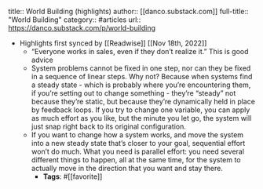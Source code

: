 title:: World Building (highlights)
author:: [[danco.substack.com]]
full-title:: "World Building"
category:: #articles
url:: https://danco.substack.com/p/world-building

- Highlights first synced by [[Readwise]] [[Nov 18th, 2022]]
	- “Everyone works in sales, even if they don’t realize it.” This is good advice
	- System problems cannot be fixed in one step, nor can they be fixed in a sequence of linear steps. Why not? Because when systems find a steady state - which is probably where you’re encountering them, if you’re setting out to change something - they’re “steady” not because they’re static, but because they’re dynamically held in place by feedback loops. If you try to change one variable, you can apply as much effort as you like, but the minute you let go, the system will just snap right back to its original configuration.
	- If you want to change how a system works, and move the system into a new steady state that’s closer to your goal, sequential effort won’t do much. What you need is parallel effort: you need several different things to happen, all at the same time, for the system to actually move in the direction that you want and stay there.
		- **Tags**: #[[favorite]]